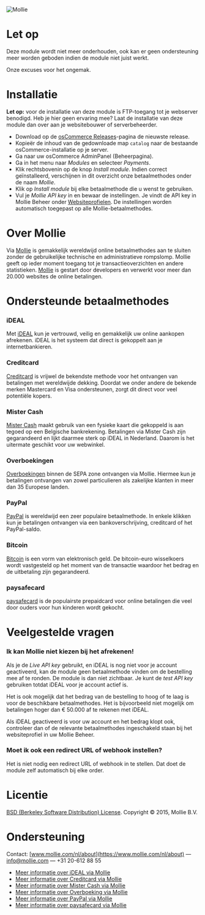 ![Mollie](https://www.mollie.com/files/Mollie-Logo-Style-Small.png)

# Let op #

Deze module wordt niet meer onderhouden, ook kan er geen ondersteuning meer worden geboden indien de module niet juist werkt.

Onze excuses voor het ongemak.

# Installatie #

**Let op:** voor de installatie van deze module is FTP-toegang tot je webserver benodigd. Heb je hier geen ervaring mee? Laat de installatie van deze module dan over aan je websitebouwer of serverbeheerder.

+ Download op de [osCommerce Releases](https://github.com/mollie/OsCommerce/releases)-pagina de nieuwste release.
+ Kopieër de inhoud van de gedownloade map `catalog` naar de bestaande osCommerce-installatie op je server.
+ Ga naar uw osCommerce AdminPanel (Beheerpagina).
+ Ga in het menu naar _Modules_ en selecteer _Payments_.
+ Klik rechtsbovenin op de knop _Install module_. Indien correct geïnstalleerd, verschijnen in dit overzicht onze betaalmethodes onder de naam _Mollie_.
+ Klik op _Install module_ bij elke betaalmethode die u wenst te gebruiken.
+ Vul je _Mollie API key_ in en bewaar de instellingen. Je vindt de API key in Mollie Beheer onder [Websiteprofielen](https://www.mollie.com/beheer/account/profielen/). De instellingen worden automatisch toegepast op
alle Mollie-betaalmethodes.


# Over Mollie #
Via [Mollie](https://www.mollie.com/) is gemakkelijk wereldwijd online betaalmethodes aan te sluiten zonder de gebruikelijke technische en administratieve rompslomp. Mollie geeft op ieder moment toegang tot je
transactieoverzichten en andere statistieken. [Mollie](https://www.mollie.com/) is gestart door developers en verwerkt voor meer dan 20.000 websites de online betalingen.


# Ondersteunde betaalmethodes #

### iDEAL ###
Met [iDEAL](https://www.mollie.com/nl/betaaldiensten/ideal/) kun je vertrouwd, veilig en gemakkelijk uw online aankopen afrekenen. iDEAL is het systeem dat direct is gekoppelt aan je internetbankieren.

### Creditcard ###
[Creditcard](https://www.mollie.com/nl/betaaldiensten/creditcard/) is vrijwel de bekendste methode voor het ontvangen van betalingen met wereldwijde dekking. Doordat we onder andere de bekende merken Mastercard en Visa
ondersteunen, zorgt dit direct voor veel potentiële kopers.

### Mister Cash ###
[Mister Cash](https://www.mollie.com/nl/betaaldiensten/mistercash/) maakt gebruik van een fysieke kaart die gekoppeld is aan tegoed op een Belgische bankrekening. Betalingen via Mister Cash zijn gegarandeerd en lijkt
daarmee sterk op iDEAL in Nederland. Daarom is het uitermate geschikt voor uw webwinkel.

### Overboekingen ###
[Overboekingen](https://www.mollie.com/nl/betaaldiensten/overboeking/) binnen de SEPA zone ontvangen via Mollie. Hiermee kun je betalingen ontvangen van zowel particulieren als zakelijke klanten in meer dan 35 Europese
landen.

### PayPal ###
[PayPal](https://www.mollie.com/nl/betaaldiensten/paypal/) is wereldwijd een zeer populaire betaalmethode. In enkele klikken kun je betalingen ontvangen via een bankoverschrijving, creditcard of het PayPal-saldo.

### Bitcoin ###
[Bitcoin](https://www.mollie.com/nl/betaaldiensten/bitcoin/) is een vorm van elektronisch geld. De bitcoin-euro wisselkoers wordt vastgesteld op het moment van de transactie waardoor het bedrag en de uitbetaling zijn
gegarandeerd.

### paysafecard ###
[paysafecard](https://www.mollie.com/nl/betaaldiensten/paysafecard/) is de populairste prepaidcard voor online betalingen die veel door ouders voor hun kinderen wordt gekocht.


# Veelgestelde vragen #

### Ik kan Mollie niet kiezen bij het afrekenen! ###

Als je de _Live API key_ gebruikt, en iDEAL is nog niet voor je account geactiveerd, kan de module geen betaalmethode vinden om de bestelling mee af te ronden. De module is dan niet zichtbaar. Je kunt de _test API key_
gebruiken totdat iDEAL voor je account actief is.

Het is ook mogelijk dat het bedrag van de bestelling to hoog of te laag is voor de beschikbare betaalmethodes. Het is bijvoorbeeld niet mogelijk om betalingen hoger dan € 50.000 af te rekenen met iDEAL.

Als iDEAL geactiveerd is voor uw account en het bedrag klopt ook, controleer dan of de relevante betaalmethodes ingeschakeld staan bij het websiteprofiel in uw Mollie Beheer.

### Moet ik ook een redirect URL of webhook instellen? ###

Het is niet nodig een redirect URL of webhook in te stellen. Dat doet de module zelf automatisch bij elke order.


# Licentie #
[BSD (Berkeley Software Distribution) License](http://www.opensource.org/licenses/bsd-license.php).
Copyright © 2015, Mollie B.V.


# Ondersteuning #
Contact: [www.mollie.com/nl/about](https://www.mollie.com/nl/about) — info@mollie.com — +31 20-612 88 55

+ [Meer informatie over iDEAL via Mollie](https://www.mollie.com/ideal/)
+ [Meer informatie over Creditcard via Mollie](https://www.mollie.com/creditcard/)
+ [Meer informatie over Mister Cash via Mollie](https://www.mollie.com/mistercash/)
+ [Meer informatie over Overboeking via Mollie](https://www.mollie.com/banktransfer/)
+ [Meer informatie over PayPal via Mollie](https://www.mollie.com/paypal/)
+ [Meer informatie over paysafecard via Mollie](https://www.mollie.com/paysafecard/)
